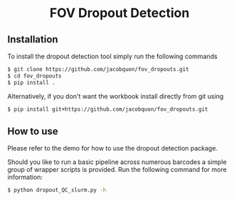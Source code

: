 <h1 align="center">
    FOV Dropout Detection
</h1>

## Installation

To install the dropout detection tool simply run the following commands
```bash
$ git clone https://github.com/jacobquon/fov_dropouts.git
$ cd fov_dropouts
$ pip install .
```

Alternatively, if you don't want the workbook install directly from git using
```bash
$ pip install git+https://github.com/jacobquon/fov_dropouts.git
```

## How to use

Please refer to the demo for how to use the dropout detection package.

Should you like to run a basic pipeline across numerous barcodes a simple group of wrapper scripts is provided. Run the following command for more information:
```bash
$ python dropout_QC_slurm.py -h
```
